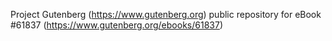 Project Gutenberg (https://www.gutenberg.org) public repository for eBook #61837 (https://www.gutenberg.org/ebooks/61837)
